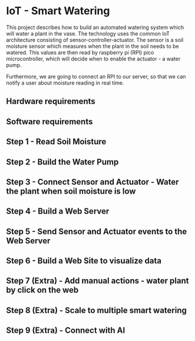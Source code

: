 # IoT - Smart Watering

This project describes how to build an automated watering system which will water a plant in the vase. The technology uses the common IoT architecture consisting of sensor-controller-actuator. The sensor is a soil moisture sensor which measures when the plant in the soil needs to be watered. This values are then read by raspberry pi (RPI) pico microcontroller, which will decide when to enable the actuator - a water pump.

Furthermore, we are going to connect an RPI to our server, so that we can notify a user about moisture reading in real time.

## Hardware requirements

## Software requirements

## Step 1 - Read Soil Moisture

## Step 2 - Build the Water Pump

## Step 3 - Connect Sensor and Actuator - Water the plant when soil moisture is low

## Step 4 - Build a Web Server

## Step 5 - Send Sensor and Actuator events to the Web Server

## Step 6 - Build a Web Site to visualize data

## Step 7 (Extra) - Add manual actions - water plant by click on the web

## Step 8 (Extra) - Scale to multiple smart watering

## Step 9 (Extra) - Connect with AI
